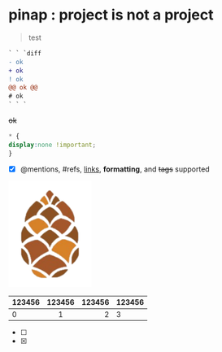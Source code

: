 # pinap : project is not a project
> test
```diff
` ` `diff
- ok
+ ok
! ok
@@ ok @@
# ok
` ` `
```
 ~~ok~~
```css
* {
display:none !important;
}
```
- [x] @mentions, #refs, [links](), **formatting**, and ~~tags~~ supported

![pinap logo](pinap.png)

|123456 | 123456 | 123456 | 123456 |
:-|:-:|-:|-|
| 0 | 1 | 2 | 3 |

- [ ] 
- [x] 
